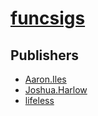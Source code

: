 # [funcsigs](https://pypi.org/project/funcsigs)



## Publishers
- [Aaron.Iles](https://pypi.org/user/Aaron.Iles)
- [Joshua.Harlow](https://pypi.org/user/Joshua.Harlow)
- [lifeless](https://pypi.org/user/lifeless)

